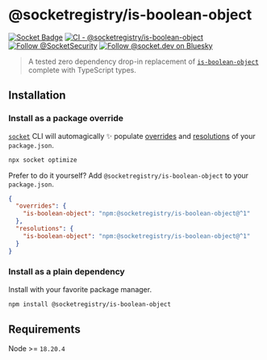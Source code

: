 # @socketregistry/is-boolean-object

[![Socket Badge](https://socket.dev/api/badge/npm/package/@socketregistry/is-boolean-object)](https://socket.dev/npm/package/@socketregistry/is-boolean-object)
[![CI - @socketregistry/is-boolean-object](https://github.com/SocketDev/socket-registry/actions/workflows/ci.yml/badge.svg)](https://github.com/SocketDev/socket-registry/actions/workflows/ci.yml)
[![Follow @SocketSecurity](https://img.shields.io/twitter/follow/SocketSecurity?style=social)](https://twitter.com/SocketSecurity)
[![Follow @socket.dev on Bluesky](https://img.shields.io/badge/Follow-@socket.dev-1DA1F2?style=social&logo=bluesky)](https://bsky.app/profile/socket.dev)

> A tested zero dependency drop-in replacement of
> [`is-boolean-object`](https://socket.dev/npm/package/is-boolean-object)
> complete with TypeScript types.

## Installation

### Install as a package override

[`socket`](https://socket.dev/npm/package/socket) CLI will automagically ✨
populate
[overrides](https://docs.npmjs.com/cli/v9/configuring-npm/package-json#overrides)
and [resolutions](https://yarnpkg.com/configuration/manifest#resolutions) of
your `package.json`.

```sh
npx socket optimize
```

Prefer to do it yourself? Add `@socketregistry/is-boolean-object` to your
`package.json`.

```json
{
  "overrides": {
    "is-boolean-object": "npm:@socketregistry/is-boolean-object@^1"
  },
  "resolutions": {
    "is-boolean-object": "npm:@socketregistry/is-boolean-object@^1"
  }
}
```

### Install as a plain dependency

Install with your favorite package manager.

```sh
npm install @socketregistry/is-boolean-object
```

## Requirements

Node >= `18.20.4`
